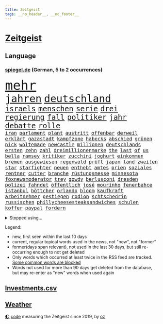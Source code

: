 ```yaml
---
title: Zeitgeist
tags: __no_header__, __no_footer__
---
```


# [Zeitgeist](https://oliz.io/zeitgeist/)

## Language

<h3><a href="https://www.spiegel.de" target="_blank">spiegel.de</a> (German, 5 to 2 occurrences)</h3>
<p style="font-family:monospace">
<span style="font-size:32pt"><a href="news_links.html#mehr" class="current">mehr</a></span>
<br>
<span style="font-size:25pt"><a href="news_links.html#jahren" class="current">jahren</a></span>
<span style="font-size:25pt"><a href="news_links.html#deutschland" class="current">deutschland</a></span>
<br>
<span style="font-size:18pt"><a href="news_links.html#israels" class="current">israels</a></span>
<span style="font-size:18pt"><a href="news_links.html#menschen" class="current">menschen</a></span>
<span style="font-size:18pt"><a href="news_links.html#serie" class="current">serie</a></span>
<span style="font-size:18pt"><a href="news_links.html#drei" class="current">drei</a></span>
<span style="font-size:18pt"><a href="news_links.html#regierung" class="current">regierung</a></span>
<span style="font-size:18pt"><a href="news_links.html#fall" class="current">fall</a></span>
<span style="font-size:18pt"><a href="news_links.html#politiker" class="current">politiker</a></span>
<span style="font-size:18pt"><a href="news_links.html#jahr" class="current">jahr</a></span>
<span style="font-size:18pt"><a href="news_links.html#debatte" class="current">debatte</a></span>
<span style="font-size:18pt"><a href="news_links.html#rolle" class="current">rolle</a></span>
<br>
<span style="font-size:12pt"><a href="news_links.html#iran" class="current">iran</a></span>
<span style="font-size:12pt"><a href="news_links.html#parlament" class="current">parlament</a></span>
<span style="font-size:12pt"><a href="news_links.html#plant" class="current">plant</a></span>
<span style="font-size:12pt"><a href="news_links.html#austritt" class="current">austritt</a></span>
<span style="font-size:12pt"><a href="news_links.html#offenbar" class="current">offenbar</a></span>
<span style="font-size:12pt"><a href="news_links.html#derweil" class="current">derweil</a></span>
<span style="font-size:12pt"><a href="news_links.html#erklärt" class="current">erklärt</a></span>
<span style="font-size:12pt"><a href="news_links.html#gazastadt" class="current">gazastadt</a></span>
<span style="font-size:12pt"><a href="news_links.html#kampfzone" class="current">kampfzone</a></span>
<span style="font-size:12pt"><a href="news_links.html#habecks" class="current">habecks</a></span>
<span style="font-size:12pt"><a href="news_links.html#abschied" class="current">abschied</a></span>
<span style="font-size:12pt"><a href="news_links.html#grünen" class="current">grünen</a></span>
<span style="font-size:12pt"><a href="news_links.html#nick" class="current">nick</a></span>
<span style="font-size:12pt"><a href="news_links.html#woltemade" class="current">woltemade</a></span>
<span style="font-size:12pt"><a href="news_links.html#newcastle" class="new">newcastle</a></span>
<span style="font-size:12pt"><a href="news_links.html#millionen" class="current">millionen</a></span>
<span style="font-size:12pt"><a href="news_links.html#deutschlands" class="current">deutschlands</a></span>
<span style="font-size:12pt"><a href="news_links.html#ersten" class="current">ersten</a></span>
<span style="font-size:12pt"><a href="news_links.html#zehn" class="current">zehn</a></span>
<span style="font-size:12pt"><a href="news_links.html#zahl" class="current">zahl</a></span>
<span style="font-size:12pt"><a href="news_links.html#dreimillionenmarke" class="current">dreimillionenmarke</a></span>
<span style="font-size:12pt"><a href="news_links.html#the" class="current">the</a></span>
<span style="font-size:12pt"><a href="news_links.html#last" class="current">last</a></span>
<span style="font-size:12pt"><a href="news_links.html#of" class="current">of</a></span>
<span style="font-size:12pt"><a href="news_links.html#us" class="current">us</a></span>
<span style="font-size:12pt"><a href="news_links.html#bella" class="current">bella</a></span>
<span style="font-size:12pt"><a href="news_links.html#ramsey" class="new">ramsey</a></span>
<span style="font-size:12pt"><a href="news_links.html#kritiker" class="current">kritiker</a></span>
<span style="font-size:12pt"><a href="news_links.html#zucchini" class="new">zucchini</a></span>
<span style="font-size:12pt"><a href="news_links.html#joghurt" class="new">joghurt</a></span>
<span style="font-size:12pt"><a href="news_links.html#einkommen" class="current">einkommen</a></span>
<span style="font-size:12pt"><a href="news_links.html#bremen" class="current">bremen</a></span>
<span style="font-size:12pt"><a href="news_links.html#ausgewiesen" class="current">ausgewiesen</a></span>
<span style="font-size:12pt"><a href="news_links.html#regenwald" class="new">regenwald</a></span>
<span style="font-size:12pt"><a href="news_links.html#prüft" class="current">prüft</a></span>
<span style="font-size:12pt"><a href="news_links.html#japan" class="current">japan</a></span>
<span style="font-size:12pt"><a href="news_links.html#land" class="current">land</a></span>
<span style="font-size:12pt"><a href="news_links.html#zweiten" class="current">zweiten</a></span>
<span style="font-size:12pt"><a href="news_links.html#star" class="current">star</a></span>
<span style="font-size:12pt"><a href="news_links.html#starfighter" class="new">starfighter</a></span>
<span style="font-size:12pt"><a href="news_links.html#neuen" class="current">neuen</a></span>
<span style="font-size:12pt"><a href="news_links.html#enthebt" class="new">enthebt</a></span>
<span style="font-size:12pt"><a href="news_links.html#amtes" class="current">amtes</a></span>
<span style="font-size:12pt"><a href="news_links.html#prien" class="current">prien</a></span>
<span style="font-size:12pt"><a href="news_links.html#soziales" class="new">soziales</a></span>
<span style="font-size:12pt"><a href="news_links.html#rentner" class="current">rentner</a></span>
<span style="font-size:12pt"><a href="news_links.html#cutter" class="new">cutter</a></span>
<span style="font-size:12pt"><a href="news_links.html#branche" class="current">branche</a></span>
<span style="font-size:12pt"><a href="news_links.html#rüstungsmesse" class="new">rüstungsmesse</a></span>
<span style="font-size:12pt"><a href="news_links.html#minnesota" class="current">minnesota</a></span>
<span style="font-size:12pt"><a href="news_links.html#foxnewsmoderator" class="new">foxnewsmoderator</a></span>
<span style="font-size:12pt"><a href="news_links.html#trey" class="new">trey</a></span>
<span style="font-size:12pt"><a href="news_links.html#gowdy" class="new">gowdy</a></span>
<span style="font-size:12pt"><a href="news_links.html#berlusconi" class="current">berlusconi</a></span>
<span style="font-size:12pt"><a href="news_links.html#dresden" class="current">dresden</a></span>
<span style="font-size:12pt"><a href="news_links.html#polizei" class="current">polizei</a></span>
<span style="font-size:12pt"><a href="news_links.html#fahndet" class="current">fahndet</a></span>
<span style="font-size:12pt"><a href="news_links.html#öffentlich" class="current">öffentlich</a></span>
<span style="font-size:12pt"><a href="news_links.html#josé" class="current">josé</a></span>
<span style="font-size:12pt"><a href="news_links.html#mourinho" class="current">mourinho</a></span>
<span style="font-size:12pt"><a href="news_links.html#fenerbahçe" class="new">fenerbahçe</a></span>
<span style="font-size:12pt"><a href="news_links.html#istanbul" class="current">istanbul</a></span>
<span style="font-size:12pt"><a href="news_links.html#böttcher" class="new">böttcher</a></span>
<span style="font-size:12pt"><a href="news_links.html#orlando" class="current">orlando</a></span>
<span style="font-size:12pt"><a href="news_links.html#bloom" class="current">bloom</a></span>
<span style="font-size:12pt"><a href="news_links.html#kaufkraft" class="new">kaufkraft</a></span>
<span style="font-size:12pt"><a href="news_links.html#arbeitnehmer" class="current">arbeitnehmer</a></span>
<span style="font-size:12pt"><a href="news_links.html#gestiegen" class="current">gestiegen</a></span>
<span style="font-size:12pt"><a href="news_links.html#rodion" class="new">rodion</a></span>
<span style="font-size:12pt"><a href="news_links.html#schtschedrin" class="new">schtschedrin</a></span>
<span style="font-size:12pt"><a href="news_links.html#russischen" class="current">russischen</a></span>
<span style="font-size:12pt"><a href="news_links.html#phillycheesesteaksandwiches" class="new">phillycheesesteaksandwiches</a></span>
<span style="font-size:12pt"><a href="news_links.html#schulen" class="current">schulen</a></span>
<span style="font-size:12pt"><a href="news_links.html#koffer" class="current">koffer</a></span>
<span style="font-size:12pt"><a href="news_links.html#paypal" class="new">paypal</a></span>
<span style="font-size:12pt"><a href="news_links.html#fordern" class="current">fordern</a></span>
</p>
<details>
<summary>Stopped using...</summary>
<p class="former" style="font-size:12pt">
konzerne(1772) april(1771) innenminister(1771) positionen(1771) sicherheitskräfte(1771) fünfte(1770) modelle(1770) sekunden(1770) vorbild(1770) welchem(1770) äußerungen(1770) lehrer(1769) bank(1768) zeitweise(1768) energiewende(1767) livestream(1767) main(1767) messi(1767) philippinen(1767) position(1767) senken(1767) abgeordneten(1766) befinden(1766) bieten(1766) nationalspieler(1766) patienten(1766) öffentlichen(1766) abstimmen(1765) atmosphäre(1765) bedeuten(1765) eingereicht(1765) eskalation(1765) kritische(1765) opfern(1765) ausländische(1764) elfmeter(1764) hören(1764) lebensmittel(1764) raus(1764) verschärfen(1764) chefin(1763) geliefert(1763) illegal(1763) jüngste(1763) sinken(1763) spekuliert(1763) stolz(1763) zog(1763) irak(1762) kreis(1762) amerika(1761) blockiert(1761) 33(1759) geräte(1759) allianz(1758) streitkräfte(1758) wirkung(1758) abgehört(1757) athleten(1757) erwarten(1757) länge(1757) spott(1757) klingt(1756) motiv(1756) trennung(1756) kölner(1755) störung(1754) ii(1753) hielten(1752) kontakte(1752) frankwalter(1751) mieten(1750) presse(1750) vorsprung(1750) enge(1749) erlebte(1749) jürgen(1749) wahrscheinlich(1749) gaben(1748) gang(1747) insassen(1745) rechtzeitig(1745) hängen(1744) begriff(1743) katholische(1743) verzichten(1743) halbe(1742) erstochen(1737) automatisch(1736) papier(1736) geborgen(1734) dauert(1723) überfall(1719) umbau(1669) vormarsch(1640) autobahnen(1626) adac(1507) musks(1455) king(1436) diebe(1429) nfl(1416) kursieren(1409) halbes(1397) stern(1390) mond(1387) bekannteste(1366) fußballs(1359) loch(1349) diskussionen(1343) gezwungen(1292) unmittelbar(1252) kasse(1244) kriegsverbrechen(1241) finanzierung(1228) gewerkschaften(1221) fußballerinnen(1218) ehrt(1186) sinne(1176) stockholm(1165) lob(1160) joshua(1156) fahrgäste(1148) baum(1145) erntet(1138) islamisten(1128) toilette(1119) chinesen(1118) medizin(1096) raten(1091) schickte(1084) kündigung(1071) eingreifen(1070) branchen(1060) lionel(1046) pjöngjang(1036) razzien(1029) rückstand(1025) indonesien(1023) songs(1013) redet(1001) jüdische(994) liberale(994) überlebende(989) kommentiert(985) reisende(982) flogen(972) größeren(972) kieler(968) gelegenheit(966) gegründet(957) erleidet(938) zwingt(936) schweres(917) außergewöhnlich(903) attackieren(899) miami(875) startete(862) diebstahl(830) auswirken(817) zahlungen(796) qualität(791) schuldenbremse(782) stellvertretende(781) fußballem(777) desaster(754) sicherheitsmaßnahmen(745) völkermord(728) sperre(720) unten(720) schwachen(717) rekonstruktion(715) franziska(710) fehlte(690) ausbruch(687) horst(687) ddr(673) böse(663) schmerzen(661) spiegelredakteurin(653) interne(650) versammelt(644) via(642) beyoncé(638) beschuldigte(634) perry(630) gestritten(627) verschaffen(627) bedrängnis(615) demnächst(609) wahre(608) mindestlohn(606) guardiola(599) schritte(596) billie(594) landung(593) athen(590) umfangreiche(589) viertelfinale(588) pep(583) gesetzliche(580) rutscht(576) raumfahrt(571) format(569) wunder(567) spiegelredakteur(566) potsdam(565) einig(558) korrigiert(555) 160(551) jr(550) kontroversen(549) marathon(536) raf(535) strategische(532) riesiger(531) jenseits(530) wirtschaftskrise(527) sophia(525) eukommissionspräsidentin(524) internen(511) dokumentation(508) dominierte(503) 2029(500) einblick(499) einbruch(498) rechtsradikale(497) katja(496) spielten(496) bedingung(494) kulissen(494) bewerbung(492) bürgerkrieg(491) paket(491) bekannter(490) gutachten(490) mögliches(488) bedrohen(487) diplomatischen(475) publikums(473) hals(456) vermitteln(456) schlacht(452) spanier(452) fdppolitiker(450) besitzt(449) neueste(447) eingesperrt(437) evakuierungen(435) sonja(432) albanien(430) polizeigewalt(426) tourist(426) irgendwann(422) warnte(419) talent(415) weltraum(412) wanderer(407) vermummte(406) umstrittenem(398) ran(393) strenge(391) verkörpert(389) ansehen(385) lockt(384) erschießt(378) nächstes(372) personalie(371) finger(370) siedler(367) geheimen(364) hunderten(363) betriebsrat(361) karlsruher(360) kurzzeitig(356) eingeschlossen(351) begleiter(349) organisationen(349) abgesetzt(345) geschaffen(344) ngos(343) bewirbt(340) parteichefin(339) abgefangen(337) anlässlich(337) dienstagmorgen(337) energiepreise(333) krankenkassen(331) ralph(330) verbraucherzentrale(330) dreieinhalb(328) gelangen(328) inflationsrate(327) kleinkinder(326) jordanien(323) milde(318) offenheit(311) dauer(310) grundschulen(310) frisur(309) antisemitischen(308) aussterben(301) seitenhieb(301) eva(300) bröning(297) paartherapeutin(297) exemplare(296) gebäuden(293) einführen(289) bundesrat(287) sprüchen(286) grab(285) größeres(285) millionenbetrag(284) 72(283) zusammenstoß(283) parteikollegen(278) pedro(278) hochschulen(277) erschienen(275) bundesbank(273) abgestimmt(272) black(271) hamburgs(270) bestseller(269) unbekannter(269) aufstand(267) spielerin(267) fähre(265) university(264) angemeldet(263) demontiert(263) postet(263) zielscheibe(258) getrübt(257) amtierende(256) gewinnerin(254) suspendiert(252) ergab(251) vertrauten(250) veruntreut(249) herunter(248) millionenhöhe(248) schmerz(248) syrischen(248) 78jährige(247) disziplin(247) drohungen(247) befragung(246) fantasie(246) fähigkeiten(246) sämtliche(246) hilfsorganisation(244) tiefstand(243) beworben(242) marsalek(241) preisunterschied(241) ratschläge(240) missglückte(239) strich(238) schiffsunglück(237) afrikas(236) fortsetzen(236) unterfranken(236) kriegsrecht(234) 54(231) jonas(231) moskaus(231) flagge(230) lernte(230) abwarten(229) aktivitäten(229) begnadigung(229) signagründer(229) griffen(226) usbehörde(226) ämter(225) entzug(224) erbeutet(224) ezb(224) katy(224) ingolstadt(223) vereinbart(223) mehrjährigen(222) verbreitete(222) belgier(219) familiengeschichte(219) gründet(219) reiste(219) augenzeugen(218) kauflaune(217) urheber(215) abzocke(214) charli(214) xcx(214) zielen(214) gekostet(212) 2045(211) australier(211) bangkok(211) flugzeugabsturz(211) durchsuchten(210) nordrheinwestfälischen(207) häftling(206) werten(205) heidelberg(204) abo(203) gesunde(203) suchaktion(203) unbekannt(202) premierministerin(201) szenario(201) verbesserung(201) beauftragt(200) bundesagentur(200) rechnerisch(199) anreise(198) schockanrufen(197) wüten(197) verdoppeln(196) ausgabe(195) vorzugehen(195) brennen(192) chronologie(192) bequem(191) filmstars(191) echo(190) flüssen(190) lea(190) vierter(190) akt(189) fern(188) kroatien(188) aufbauen(187) verfassungsbeschwerde(187) revolutionieren(186) station(186) beherrscht(184) fatale(184) fix(184) märchen(184) taskforce(183) schwestern(182) luxus(181) einbrecher(179) luise(179) boston(178) hang(178) siege(178) hilfsgütern(176) publik(175) beteiligen(174) aufgehen(173) verschafft(173) ostens(172) unterzahl(172) grenzregion(171) langfristigen(171) gegenzöllen(170) luftschläge(170) ankara(169) berechnen(168) einschätzen(168) runter(167) ärzten(167) extremer(166) verübt(166) südostasien(165) internationalem(164) bewertet(163) rechnungshof(163) wesen(163) abgehängt(162) klettern(162) rekonstruiert(160) negativ(159) pascal(159) bereiche(158) chinageschäft(158) gesungen(158) ressourcen(157) unfreiwillig(157) aufgegangen(156) monaco(156) zwischendurch(155) banknoten(154) detail(154) geburtstags(154) inter(154) selbstverständlich(154) beteiligte(153) ifo(153) munich(153) solarzellen(153) verhandlungstisch(153) antreibt(151) statistik(151) umgekehrt(151) ungerecht(151) no(149) schädliche(149) taucher(149) wangerooge(149) aufgebraucht(148) iwstudie(148) kulturkampf(148) schwarzwald(148) weißer(148) beendigung(147) zivilbevölkerung(147) charkiw(145) glücklichen(145) diplomatischer(144) gießen(144) clark(143) gehackt(143) jahrelanger(143) zivile(142) überstellt(141) 13000(140) ackerland(140) überschreitet(140) glyphosat(139) tirol(138) archäologen(137) airbnb(135) umweltorganisationen(135) humanitären(134) rückendeckung(134) stützpunkte(134) englands(133) lipowitz(133) podium(133) vortag(133) anzuschließen(132) extremistische(132) gewünscht(132) reiseziele(132) zollkonflikt(132) kreta(131) musikerin(131) taiwans(131) vermissten(131) begraben(130) drusen(129) gefälschten(129) knast(129) kraftakt(129) geistliche(128) ostern(128) wandern(128) wertvolle(128) meistern(127) shanghai(127) handwerker(126) datenvolumen(125) dfbelf(125) michigan(125) alexandra(124) autozulieferer(124) columbia(124) fremdverschulden(124) verschiebungen(124) woke(124) goldene(123) north(123) rückten(123) schmuggler(123) mordverdachts(122) seen(122) spione(122) 2003(121) normale(121) iris(120) rüstungsgeschäft(120) unterricht(120) wanken(120) 45jährigen(119) abgabe(119) irritationen(119) sozialausgaben(119) mini(118) nintendo(118) ana(117) erlitten(117) ermahnt(117) jusochef(117) linkenabgeordnete(117) türmer(117) abzuwarten(116) bäumen(116) eliteuniversität(116) messis(116) stalker(116) abflug(115) eingeräumt(115) verkäufe(115) wrack(115) enthüllungen(114) römischen(114) würdigen(114) bildungsministerium(113) gewissheit(112) spiegelkorrespondentin(112) spürt(112) ungleich(112) verschiebung(112) herausfinden(111) jungtiere(111) ausreißer(110) finanzministerium(110) hindernis(108) pflegebedürftige(108) junis(107) wehr(107) archäologie(106) beharrt(106) giovanna(105) inselstaat(105) pfannen(105) 63(104) emotionaler(104) festgesetzt(104) lästert(103) neuauflage(103) recherchiert(103) aufgedeckt(102) ausgegraben(102) beweismittel(102) hobby(102) 15jährigen(101) praktische(101) kabine(100) umfallen(100) würzburg(100) klassenfahrt(99) nordosten(99) verschont(99) it(98) kremlsprecher(98) plätze(98) politikum(98) regenfällen(98) wilke(98) balearen(97) kriegsbeginn(97) aufholen(96) therapien(95) zucker(95) cam(94) forciert(94) lukas(94) vertagt(94) bewaffneter(93) carolin(93) gemischten(93) jonathan(93) reformer(93) spiegelteam(93) abschiebepolitik(92) akten(92) heiligen(92) schimpft(92) deutschkolumne(91) gestiegenen(91) guinnessbuch(91) hofer(91) nordamerika(91) schwindel(91) trail(91) türmen(91) wanderweg(91) durchschwimmen(90) erfüllung(90) gehege(90) khalifa(90) kiassistenten(90) 3dgrafik(89) 99(89) außergewöhnlichen(89) jette(89) nietzard(89) schiefgehen(89) verhält(89) anbauen(88) angesteckt(88) bundesverwaltungsgericht(88) emfinale(88) ermittlerin(88) gestiegene(88) haag(88) hisst(88) plagiatsvorwürfe(88) saporischschja(88) technisch(88) überwiegt(88) fonds(87) lohnkosten(87) nelles(87) polizeiangaben(87) schutzsuchenden(87) andy(86) drink(86) erweist(86) fegebank(86) ruhestätte(86) hotz(85) hotzo(85) spdlandesverband(85) töteten(85) unbeliebt(85) bedrohten(84) dünn(84) entspannen(84) formel1weltmeister(84) schüller(84) selma(84) ausgetreten(83) ausnahmegenehmigung(83) durchatmen(83) mentalität(83) vermeintlichen(83) verteilung(83) amazonas(82) finaleinzug(82) schwachstelle(82) touretappe(82) westdeutsche(82) 1100(81) 69(81) anblick(81) bäume(81) diane(81) einseitig(81) exil(81) gezerrt(81) hatz(81) verhasst(81) verteuern(81) 50jährige(80) attackierte(80) filmindustrie(80) krankenwagen(80) reine(80) schnappte(80) stellenweise(80) thessaloniki(80) verbliebenen(80) erstreitet(79) fritzi(79) glückwünschen(79) herausgeber(79) nazivergangenheit(79) schnellere(79) wandelte(79) zitterpartie(79) cruise(78) dazugehören(78) spdfraktion(78) symbole(78) verbrannt(78) weiblicher(78) beißen(77) heldinnen(77) kitools(77) norddeutschland(77) seltenheitswert(77) u(77) vereinbaren(77) bizarre(76) entkernen(76) labelchef(76) limburg(76) nachtragend(76) systematische(76) vollzieht(76) zwischenstopp(76) abfinden(75) gesunkenen(75) jeju(75) beckham(74) beckhams(74) blüten(74) erdogan(74) kunde(74) wetterlage(74) friederike(73) unermüdlich(73) entführen(72) gesundheitsministerin(72) hauptstädten(72) nachteile(72) passierte(72) regulieren(72) warken(72) chefsache(71) cool(71) eilish(71) gaststätte(71) gereinigt(71) gigabyte(71) landwirtschaftsminister(71) leyens(71) massen(71) neutralität(71) popp(71) sanierungsarbeiten(71) credit(70) füttern(70) grauenhaft(70) ideal(70) okay(70) pärchen(70) schockanrufe(70) suisse(70) tvmoderator(70) ferienwohnungen(69) hungern(69) ibrahim(69) lebensgefährliche(69) spektrum(69) stagnation(69) trio(69) unterbrechen(69) wetteraufzeichnungen(69) coast(68) exotische(68) goethe(68) intern(68) oasissänger(68) vorhergesagt(68) öffentlichrechtliche(68) cyberkriminelle(67) differenzen(67) handelsgespräche(67) jule(67) leib(67) rügt(67) toilettengang(67) wirt(67) exklusiven(66) jugendgruppe(66) senior(66) sensationell(66) terrasse(66) unwahrscheinliche(66) variante(66) bizarrsten(65) filmprojekt(65) kalkuliert(65) kran(65) nebenrolle(65) schlepper(65) stahl(65) transporter(65) diversität(64) gekündigt(64) geschwiegen(64) krisensaison(64) lupe(64) verhaften(64) wärmepumpe(64) autonomie(63) desinformation(63) hilfssystem(63) hungernden(63) intensivstation(63) skandinavien(63) zechprellerei(63) blitzeinschlag(62) dfbteam(62) euhaushalt(62) aggressiven(61) diabetes(61) erstaunliche(61) imagewandel(61) sympathisiert(61) ausführlich(60) beinen(60) blatten(60) hassan(60) immunsystem(60) brantner(59) durchkreuzte(59) gletscherabbruch(59) strafprozess(59) verhandlungsgeschick(59) angetan(58) bergsturz(58) blacklivesmatterbewegung(58) geröll(58) gletschersturz(58) grünejugendchefin(58) hsvfans(58) luftverteidigung(58) patientinnen(58) alpendorf(57) bergrutsch(57) stadien(57) verstappens(57) altersklasse(56) ereignete(56) hunderter(56) krasavice(56) plenarsaal(56) topmanager(56) vorletzten(56) bestzeit(55) betroffener(55) ehrgeizige(55) königs(55) nadine(55) paramount(55) werkzeug(55) angehen(54) genießt(54) grandslamturnier(54) macrons(54) rückruf(54) schwangerschaftswoche(54) staatsamt(54) testsieger(54) abwehr(53) benedict(53) eingeschleppte(53) entziffern(53) erträglichen(53) fusion(53) rekordtemperaturen(53) tierarten(53) 221(52) cansın(52) errichteten(52) fälschlicherweise(52) kick(52) selbstbestimmung(52) wohnmobile(52) ähnelt(52) ausgibt(51) austreten(51) befanden(51) beängstigend(51) braune(51) bronze(51) dfbauswahl(51) erledigt(51) münzen(51) stahlindustrie(51) staut(51) umstürzender(51) denselben(50) farken(50) finanzier(50) hygiene(50) knackt(50) sparkassen(50) waggons(50) wück(50) eingefangen(49) ewigkeitschemikalien(49) intimität(49) kurzen(49) pfaschemikalien(49) ruhestand(49) schlachten(49) südafrikaner(49) autofahrerin(48) bestimmen(48) engagiert(48) fußballnationalspielerin(48) jauch(48) sudhof(48) verkehrsministerium(48) verstrichen(48) bts(47) emtitel(47) kpopband(47) kritikerin(47) lebensgrundlage(47) li(47) pflichtelemente(47) satire(47) zwölfjähriger(47) 2004(46) einzelkritik(46) sprachtests(46) stränden(46) tickets(46) vierjährigen(46) brennendem(45) debütantin(45) ghostwriter(45) beihilfe(44) eintrittsalter(44) einzuordnen(43) miniwachstum(43) registrierung(43) schuldunfähig(43) virtuelle(43) voß(43) wdr(43) airline(42) damaligen(42) engpässen(42) geist(42) erhöhte(41) sicherte(41) tiflis(41) bastian(40) bewerten(40) brüsseler(40) ivanović(40) millionenschweren(40) schweinsteiger(40) turniers(40) videovergleich(40) carter(39) computersystem(39) cowboy(39) fäuste(39) halte(39) hitziger(39) nichtregierungsorganisationen(39) stücke(39) unmögliche(39) verwiesen(39) anhaltender(38) egon(38) einstürzende(38) fernsehgarten(38) geschockt(38) greifswald(38) maskengeschäfte(38) oberleitung(38) trumpfan(38) celsius(37) harz(37) herd(37) ragt(37) renate(37) überaus(37) beschuldigen(36) lautstarke(36) schätzungen(36) videoclip(36) angelegte(35) logistiker(35) nassen(35) gamer(34) haustierbesitzer(34) niederschläge(34) strengen(34) umliegende(34) zypern(34) mischten(33) nottingham(33) psychischer(33) ambitioniert(32) beschränken(32) geradezu(32) 26jährige(31) born(31) brombachsee(31) geprägten(31) rassismusvorwürfen(31) richteten(31) sonderermittlerin(31) hotelier(30) unterhaus(30) zikaden(30) cartertour(29) kocht(29) kontinente(29) musikalisch(29) observatory(29) philadelphia(29) schlechtere(29) verenden(29) völkern(29) 62(28) 89(28) ausweichen(28) beschränkungen(28) umstellen(28) zerpflückt(28) 2007(27) einkaufszentrum(27) lockern(27) 280(26) ausprobieren(26) blamieren(26) jogger(26) klimavisum(26) medienholding(26) neuartigen(26) reale(26) smartphonetarife(26) transformationsfonds(26) tuvalu(26) verbraucherschützerin(26) aufschlag(25) flirt(25) parteiisch(25) urlaubsregion(25) austragen(24) dfbfrauen(24) flotte(24) fünfzigerjahren(24) homosexualität(24) leuten(24) regierungsagenda(24) richterstreit(24) roll(24) untergrund(24) verletzter(24) ablenkung(23) antisemitismusvorwürfe(23) cbs(23) komponist(23) reichstag(23) schmerzensgeld(23) transfermarkt(23) antiisraelischen(22) bundesdeutschen(22) büchel(22) ernüchterung(22) geht's(22) gohrischheide(22) hiphop(22) rekordhitze(22) standorts(22) ablösesumme(21) auslöste(21) buddy(21) cduministerin(21) einheitliche(21) europameister(21) fußballeuropameisterschaft(21) grundsatzfragen(21) konzentrationslager(21) sewing(21) umsatzstärkste(21) 52(20) algorithmen(20) mr(20) offenem(20) o’donnell(20) peloton(20) rosie(20) steuerreform(20) stürmerin(20) versenkt(20) doktorarbeit(19) eile(19) geschichtsbücher(19) haushaltsplan(19) mamdani(19) philippinischen(19) vorschlagen(19) zohran(19) abgekommen(18) favorisiert(18) friedensgespräche(18) naturgewalt(18) unerträglich(18) akte(17) benimmregeln(17) besetzte(17) covorsitzende(17) erzbischof(17) gelohnt(17) nüsken(17) professor(17) sjoeke(17) torhüterin(17) vorräte(17) überproduktion(17) abgewählt(16) altlasten(16) basketballstar(16) gewinnzone(16) hochburg(16) loszuwerden(16) 55jähriger(15) abgestürzten(15) bezahlten(15) gesten(15) komplex(15) reiselust(15) weiterverhandeln(15) ärmelkanal(15) 737(14) co₂gehalt(14) demonstrativ(14) sicheres(14) sondersitzung(14) 2036(13) bärin(13) emaus(13) entwendeten(13) gebucht(13) hardliner(13) verreisen(13) vingegaard(13) conni(12) emviertelfinale(12) followern(12) hinterzogen(12) judenhass(12) kinderbuchfigur(12) kinofilms(12) macklemore(12) rasantem(12) störaktion(12) zwischenfällen(12) dorn(11) echtem(11) fehlender(11) fledermaus(11) gegenzölle(11) mangelernährten(11) marvin(11) milan(11) neunte(11) tourdefranceetappe(11) unzeit(11) verschobenen(11) überlebenskampf(11)
</p>
</details>
<p>Legend:
<ul>
<li><span class="new">new</span>, first seen within the last 10 days</li>
<li><span class="current">current</span>, regular topical words used in the news, not "new", not "former"</li>
<li><span class="former">former(days span relevant)</span>, not used in the last 30 days, but still re-occurring enough to not get deleted</li>
<li>Only words which occurred at least twice in the RSS feed are tracked. <a href="language/filters.py">Some common words are blocked</a></li>
<li>Words not used for more than 90 days get deleted from the database, but may re-enter as "new" words when used again</li>
</ul>
</p>

## [Investments](investments.html)[.csv](investments.csv)

## [Weather](weather.html)

<footer>
<a href="javascript:toggleTheme()" class="nav">🌓</a>
<a href="https://github.com/ooz/zeitgeist">code</a> measuring the Zeitgeist since 2019, by <a href="https://oliz.io">oz</a>
</footer>
